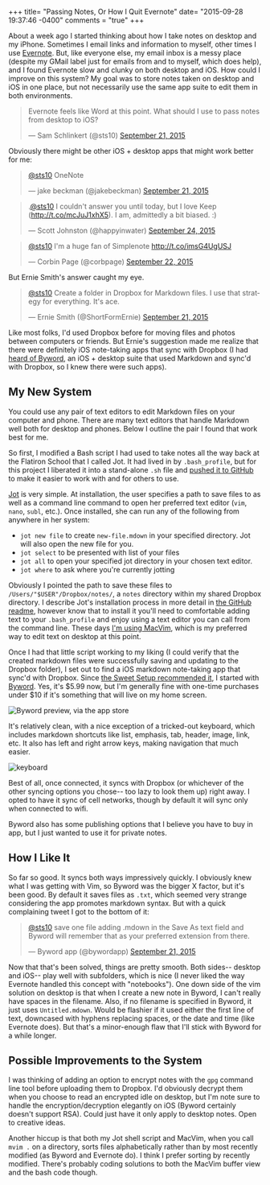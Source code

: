 +++
title= "Passing Notes, Or How I Quit Evernote"
date= "2015-09-28 19:37:46 -0400"
comments = "true"
+++

About a week ago I started thinking about how I take notes on desktop and my iPhone. Sometimes I email links and information to myself, other times I use [Evernote](https://evernote.com/). But, like everyone else, my email inbox is a messy place (despite my GMail label just for emails from and to myself, which does help), and I found Evernote slow and clunky on both desktop and iOS. How could I improve on this system? My goal was to store notes taken on desktop and iOS in one place, but not necessarily use the same app suite to edit them in both environments. 

<blockquote class="twitter-tweet" lang="en"><p lang="en" dir="ltr">Evernote feels like Word at this point. What should I use to pass notes from desktop to iOS?</p>&mdash; Sam Schlinkert (@sts10) <a href="https://twitter.com/sts10/status/645753188168171521">September 21, 2015</a></blockquote>
<script async src="//platform.twitter.com/widgets.js" charset="utf-8"></script>

<!-- more --> 

Obviously there might be other iOS + desktop apps that might work better for me: 

<blockquote class="twitter-tweet" lang="en"><p lang="en" dir="ltr"><a href="https://twitter.com/sts10">@sts10</a> OneNote</p>&mdash; jake beckman (@jakebeckman) <a href="https://twitter.com/jakebeckman/status/645753354539372548">September 21, 2015</a></blockquote>
<script async src="//platform.twitter.com/widgets.js" charset="utf-8"></script>

<blockquote class="twitter-tweet" lang="en"><p lang="en" dir="ltr">.<a href="https://twitter.com/sts10">@sts10</a> I couldn&#39;t answer you until today, but I love Keep (<a href="http://t.co/mcJuJ1xhX5">http://t.co/mcJuJ1xhX5</a>). I am, admittedly a bit biased. :)</p>&mdash; Scott Johnston (@happyinwater) <a href="https://twitter.com/happyinwater/status/647135445395075076">September 24, 2015</a></blockquote>
<script async src="//platform.twitter.com/widgets.js" charset="utf-8"></script>

<blockquote class="twitter-tweet" data-conversation="none" data-cards="hidden" lang="en"><p lang="en" dir="ltr"><a href="https://twitter.com/sts10">@sts10</a> I&#39;m a huge fan of Simplenote <a href="http://t.co/imsG4UgUSJ">http://t.co/imsG4UgUSJ</a></p>&mdash; Corbin Page (@corbpage) <a href="https://twitter.com/corbpage/status/646157770023149568">September 22, 2015</a></blockquote>
<script async src="//platform.twitter.com/widgets.js" charset="utf-8"></script>

But Ernie Smith's answer caught my eye. 

<blockquote class="twitter-tweet" data-conversation="none" lang="en"><p lang="en" dir="ltr"><a href="https://twitter.com/sts10">@sts10</a> Create a folder in Dropbox for Markdown files. I use that strategy for everything. It&#39;s ace.</p>&mdash; Ernie Smith (@ShortFormErnie) <a href="https://twitter.com/ShortFormErnie/status/645753617807486976">September 21, 2015</a></blockquote>
<script async src="//platform.twitter.com/widgets.js" charset="utf-8"></script>

Like most folks, I'd used Dropbox before for moving files and photos between computers or friends. But Ernie's suggestion made me realize that there were definitely iOS note-taking apps that sync with Dropbox (I had [heard of Byword](http://thesweetsetup.com/apps/our-favorite-markdown-writing-app-for-the-iphone/), an iOS + desktop suite that used Markdown and sync'd with Dropbox, so I knew there were such apps).

## My New System

You could use any pair of text editors to edit Markdown files on your computer and phone. There are many text editors that handle Markdown well both for desktop and phones. Below I outline the pair I found that work best for me. 

So first, I modified a Bash script I had used to take notes all the way back at the Flatiron School that I called Jot. It had lived in by `.bash_profile`, but for this project I liberated it into a stand-alone `.sh` file and [pushed it to GitHub](https://github.com/sts10/jot) to make it easier to work with and for others to use. 

[Jot](https://github.com/sts10/jot) is very simple. At installation, the user specifies a path to save files to as well as a command line command to open her preferred text editor (`vim`, `nano`, `subl`, etc.). Once installed, she can run any of the following from anywhere in her system: 

- `jot new file` to create `new-file.mdown` in your specified directory. Jot will also open the new file for you.
- `jot select` to be presented with list of your files
- `jot all` to open your specified jot directory in your chosen text editor. 
- `jot where` to ask where you're currently jotting

Obviously I pointed the path to save these files to `/Users/"$USER"/Dropbox/notes/`, a `notes` directory within my shared Dropbox directory. I describe Jot's installation process in more detail in [the GitHub readme](https://github.com/sts10/jot), however know that to install it you'll need to comfortable adding text to your `.bash_profile` and enjoy using a text editor you can call from the command line. These days [I'm using MacVim](http://sts10.github.io/blog/2015/08/07/from-terminal-vim-to-mac-vim/), which is my preferred way to edit text on desktop at this point.

Once I had that little script working to my liking (I could verify that the created markdown files were successfully saving and updating to the Dropbox folder), I set out to find a iOS markdown note-taking app that sync'd with Dropbox. Since [the Sweet Setup recommended it](http://thesweetsetup.com/apps/our-favorite-markdown-writing-app-for-the-iphone/), I started with [Byword](https://itunes.apple.com/us/app/byword/id482063361?mt=8). Yes, it's $5.99 now, but I'm generally fine with one-time purchases under $10 if it's something that will live on my home screen. 

![Byword preview, via the app store](http://a5.mzstatic.com/us/r30/Purple3/v4/f0/4a/46/f04a46d0-aedc-e0d4-7314-fb59e7825529/screen322x572.jpeg)

It's relatively clean, with a nice exception of a tricked-out keyboard, which includes markdown shortcuts like list, emphasis, tab, header, image, link, etc. It also has left and right arrow keys, making navigation that much easier.

![keyboard](http://a2.mzstatic.com/us/r30/Purple1/v4/7c/bf/c6/7cbfc6d3-2d4c-924b-987b-e41968c0b783/screen322x572.jpeg) 

Best of all, once connected, it syncs with Dropbox (or whichever of the other syncing options you chose-- too lazy to look them up) right away. I opted to have it sync of cell networks, though by default it will sync only when connected to wifi. 

Byword also has some publishing options that I believe you have to buy in app, but I just wanted to use it for private notes. 

## How I Like It

So far so good. It syncs both ways impressively quickly. I obviously knew what I was getting with Vim, so Byword was the bigger X factor, but it's been good. By default it saves files as `.txt`, which seemed very strange considering the app promotes markdown syntax. But with a quick complaining tweet I got to the bottom of it: 

<blockquote class="twitter-tweet" lang="en"><p lang="en" dir="ltr"><a href="https://twitter.com/sts10">@sts10</a> save one file adding .mdown in the Save As text field and Byword will remember that as your preferred extension from there.</p>&mdash; Byword app (@bywordapp) <a href="https://twitter.com/bywordapp/status/646077837187936256">September 21, 2015</a></blockquote>
<script async src="//platform.twitter.com/widgets.js" charset="utf-8"></script>

Now that that's been solved, things are pretty smooth. Both sides-- desktop and iOS-- play well with subfolders, which is nice (I never liked the way Evernote handled this concept with "notebooks"). One down side of the vim solution on desktop is that when I create a new note in Byword, I can't really have spaces in the filename. Also, if no filename is specified in Byword, it just uses `Untitled.mdown`. Would be flashier if it used either the first line of text, downcased with hyphens replacing spaces, or the date and time (like Evernote does). But that's a minor-enough flaw that I'll stick with Byword for a while longer. 

## Possible Improvements to the System

I was thinking of adding an option to encrypt notes with the `gpg` command line tool before uploading them to Dropbox. I'd obviously decrypt them when you choose to read an encrypted idle on desktop, but I'm note sure to handle the encryption/decryption elegantly on iOS (Byword certainly doesn't support RSA). Could just have it only apply to desktop notes. Open to creative ideas. 

Another hiccup is that both my Jot shell script and MacVim, when you call `mvim .` on a directory, sorts files alphabetically rather than by most recently modified (as Byword and Evernote do). I think I prefer sorting by recently modified. There's probably coding solutions to both the MacVim buffer view and the bash code though.
